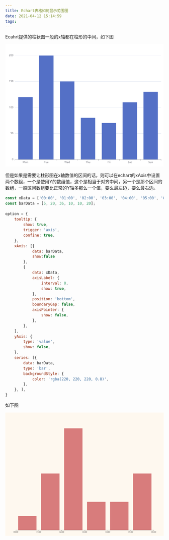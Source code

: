 ```yaml
---
title: Echart表格如何显示范围图
date: 2021-04-12 15:14:59
tags:
---
```


Ecahrt提供的柱状图一般的x轴都在柱形的中间，如下图

![image-20210412151757468](rangeOfEchart\1.png)

但是如果是需要让柱形图在x轴数值的区间的话，则可以在echart的xAxis中设置两个数组，一个是使用Y的数组值，这个是相当于对齐中间，另一个是那个区间的数组，一般区间数组要比正常的Y轴多那么一个值，要么最左边，要么最右边。

```js
const xData = ['00:00', '01:00', '02:00', '03:00', '04:00', '05:00', '06:00'];
const barData = [5, 20, 36, 10, 10, 20];

option = {
    tooltip: {
        show: true,
        trigger: 'axis',
        confine: true,
    },
    xAxis: [{
            data: barData,
            show:false
        },
        {
            data: xData,
            axisLabel: {
                interval: 0,
                show: true,
            },
            position: 'bottom',
            boundaryGap: false,
            axisPointer: {
                show: false,
            },
        },
    ],
    yAxis: {
        type: 'value',
        show: false,
    },
    series: [{
        data: barData,
        type: 'bar',
        backgroundStyle: {
            color: 'rgba(220, 220, 220, 0.8)',
        },
    }, ],
}
```

如下图

![image-2](rangeOfEchart\2.png)